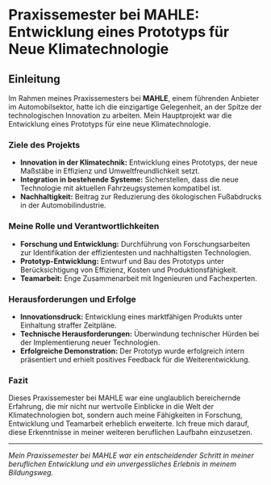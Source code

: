 # Praxissemester bei MAHLE: Entwicklung eines Prototyps für Neue Klimatechnologie

## Einleitung

Im Rahmen meines Praxissemesters bei **MAHLE**, einem führenden Anbieter im Automobilsektor, hatte ich die einzigartige Gelegenheit, an der Spitze der technologischen Innovation zu arbeiten. Mein Hauptprojekt war die Entwicklung eines Prototyps für eine neue Klimatechnologie.

### Ziele des Projekts

- **Innovation in der Klimatechnik:** Entwicklung eines Prototyps, der neue Maßstäbe in Effizienz und Umweltfreundlichkeit setzt.
- **Integration in bestehende Systeme:** Sicherstellen, dass die neue Technologie mit aktuellen Fahrzeugsystemen kompatibel ist.
- **Nachhaltigkeit:** Beitrag zur Reduzierung des ökologischen Fußabdrucks in der Automobilindustrie.

### Meine Rolle und Verantwortlichkeiten

- **Forschung und Entwicklung:** Durchführung von Forschungsarbeiten zur Identifikation der effizientesten und nachhaltigsten Technologien.
- **Prototyp-Entwicklung:** Entwurf und Bau des Prototyps unter Berücksichtigung von Effizienz, Kosten und Produktionsfähigkeit.
- **Teamarbeit:** Enge Zusammenarbeit mit Ingenieuren und Fachexperten.

### Herausforderungen und Erfolge

- **Innovationsdruck:** Entwicklung eines marktfähigen Produkts unter Einhaltung straffer Zeitpläne.
- **Technische Herausforderungen:** Überwindung technischer Hürden bei der Implementierung neuer Technologien.
- **Erfolgreiche Demonstration:** Der Prototyp wurde erfolgreich intern präsentiert und erhielt positives Feedback für die Weiterentwicklung.

### Fazit

Dieses Praxissemester bei MAHLE war eine unglaublich bereichernde Erfahrung, die mir nicht nur wertvolle Einblicke in die Welt der Klimatechnologien bot, sondern auch meine Fähigkeiten in Forschung, Entwicklung und Teamarbeit erheblich erweiterte. Ich freue mich darauf, diese Erkenntnisse in meiner weiteren beruflichen Laufbahn einzusetzen.

---

_Mein Praxissemester bei MAHLE war ein entscheidender Schritt in meiner beruflichen Entwicklung und ein unvergessliches Erlebnis in meinem Bildungsweg._
